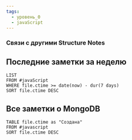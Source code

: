 ```yaml
---
tags:
  - уровень_0
  - javaScript
---
```

### Связи с другими Structure Notes

## Последние заметки за неделю

```dataview
LIST
FROM #javaScript    
WHERE file.ctime >= date(now) - dur(7 days)
SORT file.ctime DESC
```

## Все заметки о MongoDB

```dataview
TABLE file.ctime as "Создана"
FROM #javascript 
SORT file.ctime DESC
```
